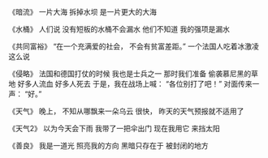 《暗流》
一片大海
拆掉水坝
是一片更大的大海

《水桶》
人们说
没有短板的水桶不会漏水
他们不知道
我的强项是漏水

《共同富裕》
“在一个充满爱的社会，
不会有贫富差距。”
一个法国人吃着冰激凌这么说

《侵略》
法国和德国打仗的时候
我也是士兵之一
那时我们准备
偷袭慕尼黑的草地
好多人流血
好多人死去
于是，我在战场上喊：
“各位别打了吧！”
对面传来一声：
“好。”

《天气》
晚上，
不知从哪飘来一朵乌云
很快，
昨天的天气预报就不适用了

《天气2》
以为今天会下雨
我带了一把伞出门
现在我用它
来挡太阳

《善良》
我是一道光
照亮我的方向
黑暗只存在于
被封闭的地方